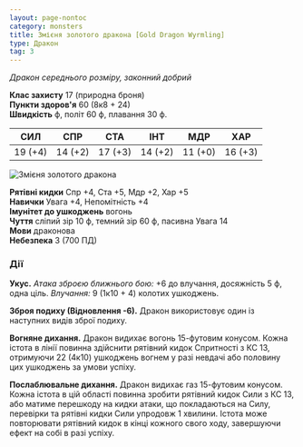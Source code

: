```yaml
---
layout: page-nontoc
category: monsters
title: Змієня золотого дракона [Gold Dragon Wyrmling]
type: Дракон
tag: 3
---
```


_Дракон середнього розміру, законний добрий_

**Клас захисту** 17 (природна броня)    
**Пункти здоров'я** 60 (8к8 + 24)    
**Швидкість**  ф, політ 60 ф, плавання 30 ф.

| СИЛ     | СПР     | СТА     | ІНТ     | МДР     | ХАР     |
| ------- | ------- | ------- | ------- | ------- | ------- |
| 19 (+4) | 14 (+2) | 17 (+3) | 14 (+2) | 11 (+0) | 16 (+3) |

![Змієня золотого дракона](https://www.dndbeyond.com/avatars/thumbnails/30782/562/1000/1000/638061966416208867.png)

**Рятівні кидки** Спр +4, Ста +5, Мдр +2, Хар +5    
**Навички** Увага +4, Непомітність +4    
**Імунітет до ушкоджень** вогонь    
**Чуття** сліпий зір 10 ф, темний зір 60 ф, пасивна Увага 14    
**Мови** драконова    
**Небезпека** 3 (700 ПД)

### Дії
**Укус.** _Атака зброєю ближнього бою:_ +6 до влучання, досяжність 5 ф, одна ціль. _Влучання:_ 9 (1к10 + 4) колотих ушкоджень.    

**Зброя подиху (Відновлення -6).** Дракон використовує один із наступних видів зброї подиху.     

**Вогняне дихання.** Дракон видихає вогонь 15-футовим конусом. Кожна істота в лінії повинна здійснити рятівний кидок Спритності з КС 13, отримуючи 22 (4к10) ушкоджень вогнем у разі невдачі або половину цих ушкоджень за умови успіху.    

**Послаблювальне дихання.** Дракон видихає газ 15-футовим конусом. Кожна істота в цій області повинна зробити рятівний кидок Сили з КС 13, або матиме перешкоду на кидки атаки, що покладаються на Силу, перевірки та рятівні кидки Сили упродовж 1 хвилини. Істота може повторювати рятівний кидок в кінці кожного свого ходу, завершуючи ефект на собі в разі успіху.   
